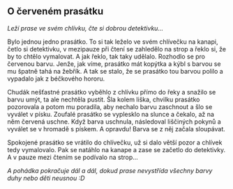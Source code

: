 ## O červeném prasátku
*Leží prase ve svém chlívku, čte si dobrou detektivku...*

Bylo jednou jedno prasátko. To si tak leželo ve svém chlívečku na kanapi, četlo si detektivku, v mezipauze při čtení se zahledělo na strop a řeklo si, že by to chtělo vymalovat. A jak řeklo, tak taky udělalo. Rozhodlo se pro červenou barvu. Jenže, jak víme, prasátko mát kopýtka a kýbl s barvou se mu špatně tahá na žebřík. A tak se stalo, že se prasátko tou barvou polilo a vypadalo jak z béčkového hororu. 

Chudák nešťastné prasátko vyběhlo z chlívku přímo do řeky a snažilo se barvu umýt, ta ale nechtěla pustit. Šla kolem liška, chvilku prasátko pozorovala a potom mu poradila, aby nechalo barvu zaschnout a šlo se vyválet v písku. Zoufalé prasátko se vyplesklo na slunce a čekalo, až na něm červená uschne. Když barva uschnula, následoval liščiných pokynů a vyválet se v hromadě s pískem. A opravdu! Barva se z něj začala sloupávat. 

Spokojené prasátko se vrátilo do chlívečku, už si dalo větší pozor a chlívek tedy vymalovalo. Pak se natáhlo na kanape a zase se začetlo do detektivky. A v pauze mezi čtením se podívalo na strop...

*A pohádka pokračuje dál a dál, dokud prase nevystřída všechny barvy duhy nebo děti neusnou :D*